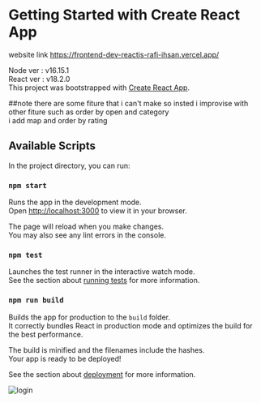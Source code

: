 # Getting Started with Create React App

website link https://frontend-dev-reactjs-rafi-ihsan.vercel.app/

Node ver : v16.15.1
<br/>
React ver : v18.2.0
<br/>
This project was bootstrapped with [Create React App](https://github.com/facebook/create-react-app).

##note
there are some fiture that i can't make so insted i improvise with other fiture such as order by open and category
<br/>
i add map and order by rating
## Available Scripts

In the project directory, you can run:

### `npm start`

Runs the app in the development mode.\
Open [http://localhost:3000](http://localhost:3000) to view it in your browser.

The page will reload when you make changes.\
You may also see any lint errors in the console.

### `npm test`

Launches the test runner in the interactive watch mode.\
See the section about [running tests](https://facebook.github.io/create-react-app/docs/running-tests) for more information.

### `npm run build`

Builds the app for production to the `build` folder.\
It correctly bundles React in production mode and optimizes the build for the best performance.

The build is minified and the filenames include the hashes.\
Your app is ready to be deployed!

See the section about [deployment](https://facebook.github.io/create-react-app/docs/deployment) for more information.

![login](https://raw.githubusercontent.com/rafi1919/frontendDevReactjs-Rafi-Ihsan/Public/preview/mainpage.png)


